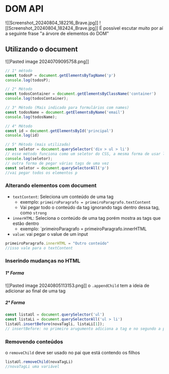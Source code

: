 # DOM API
![[Screenshot_20240804_182216_Brave.jpg]]
![[Screenshot_20240804_182424_Brave.jpg]]
É possível escutar muito por aí a seguinte frase "a árvore de elementos do DOM"

## Utilizando o document
![[Pasted image 20240709095758.png]]
```js
// 1° método 
const todosP = document.getElementsByTagName('p')
console.log(todosP);

// 2° Método 
const todosContainer = document.getElementsByClassName('container')
console.log(todosContainer);

// 3° Método (Mais indicado para formulários com names) 
const todosName = document.getElementsByName('email')
console.log(todosName);

// 4° Método
const id = document.getElementsById('principal')
console.log(id)

// 5° Método (mais utilizado)
const seletor = document.querySelector('div > ul > li')
// esse método funciona como um seletor do CSS, a mesma forma de usar lá pode se usar aqui no Javascript
console.log(seletor);
// outra forma de pegar várias tags de uma vez 
const seletor = document.querySelectorAll('p')
//vai pegar todos os elementos p
```


### Alterando elementos com document
- `textContent`: Seleciona um conteúdo de uma tag
	- exemplo: `primeiroParagrafo = primeiroParagrafo.textContent`
	- Vai pegar todo o conteúdo da tag ignorando tags dentro dessa tag, como `strong`
- `innerHTML`: Seleciona o conteúdo de uma tag porém mostra as tags que estão dentro
	- exemplo: `primeiroParagrafo = primeiroParagrafo.innerHTML
- `value`:  vai pegar o value de um input

```js
primeiroParagrafo.innerHTML = "Outro conteúdo"
//isso vale para o textContent
```


### Inserindo mudanças no HTML
##### 1° Forma 
![[Pasted image 20240805113153.png]]
o `.appendChild` tem a ideia de adicionar ao final de uma tag

##### 2° Forma

```js
const listaUl = document.querySelector('ul')
const listaLi = document.querySelectorAll('ul > li')
listaUl.insertBefore(novaTagli, listaLi[1]);
// insertBefore: no primeiro arugumento adiciona a tag e no segundo a posição
```


### Removendo conteúdos
o `removeChild` deve ser usado no pai que está contendo os filhos
```js
listaUl.removeChild(novaTagLi)
//novaTagLi uma variável
```


